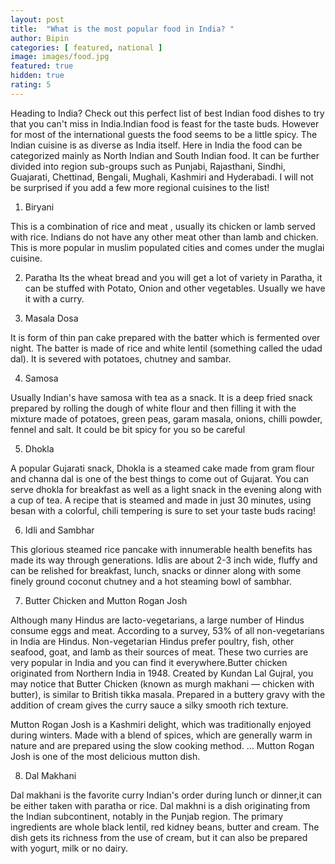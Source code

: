 ```yaml
---
layout: post
title:  "What is the most popular food in India? "
author: Bipin
categories: [ featured, national ]
image: images/food.jpg
featured: true
hidden: true
rating: 5
---
```

 
  Heading to India? Check out this perfect list of best Indian food dishes to try that you can't miss in India.Indian food is feast for the taste buds. However for most of the international guests the food seems to be a little spicy. The Indian cuisine is as diverse as India itself. Here in India the food can be categorized mainly as North Indian and South Indian food. It can be further divided into region sub-groups such as Punjabi, Rajasthani, Sindhi, Guajarati, Chettinad, Bengali, Mughali, Kashmiri and Hyderabadi. I will not be surprised if you add a few more regional cuisines to the list!
  
  1. Biryani
  
  This is a combination of rice and meat , usually its chicken or lamb served with rice. Indians do not have any other meat other than lamb and chicken. This is more popular in muslim populated cities and comes under the muglai cuisine. 
  
  2. Paratha
  Its the wheat bread and you will get a lot of variety in Paratha, it can be stuffed with Potato, Onion and other vegetables. Usually we have it with a curry. 
  
  3. Masala Dosa
  
  It is form of thin pan cake prepared with the batter which is fermented over night. The batter is made of rice and white lentil (something called the udad dal). It is severed with potatoes, chutney and sambar.
  
  4. Samosa
  
  Usually Indian's have samosa with tea as a snack. It is a deep fried snack prepared by rolling the dough of white flour and then filling it with the mixture made of potatoes, green peas, garam masala, onions, chilli powder, fennel and salt. It could be bit spicy for you so be careful
  
  5. Dhokla
  
  A popular Gujarati snack, Dhokla is a steamed cake made from gram flour and channa dal is one of the best things to come out of Gujarat.  You can serve dhokla for breakfast as well as a light snack in the evening along with a cup of tea. A recipe that is steamed and made in just 30 minutes, using besan with a colorful, chili tempering is sure to set your taste buds racing!
  
  6. Idli and Sambhar
  
  This glorious steamed rice pancake with innumerable health benefits has made its way through generations. Idlis are about 2-3 inch wide, fluffy and can be relished for breakfast, lunch, snacks or dinner along with some finely ground coconut chutney and a hot steaming bowl of sambhar.
  
  7. Butter Chicken and Mutton Rogan Josh
  
  Although many Hindus are lacto-vegetarians, a large number of Hindus consume eggs and meat. According to a survey, 53% of all non-vegetarians in India are Hindus.  Non-vegetarian Hindus prefer poultry, fish, other seafood, goat, and lamb as their sources of meat. These two curries are very popular in India and you can find it everywhere.Butter chicken originated from Northern India in 1948. Created by Kundan Lal Gujral, you may notice that Butter Chicken (known as murgh makhani — chicken with butter), is similar to British tikka masala. Prepared in a buttery gravy with the addition of cream gives the curry sauce a silky smooth rich texture.
  
   Mutton Rogan Josh is a Kashmiri delight, which was traditionally enjoyed during winters. Made with a blend of spices, which are generally warm in nature and are prepared using the slow cooking method. ... Mutton Rogan Josh is one of the most delicious mutton dish.
  
  8. Dal Makhani
  
  Dal makhani is the favorite curry Indian's order during lunch or dinner,it can be either taken with paratha or rice. Dal makhni is a dish originating from the Indian subcontinent, notably in the Punjab region. The primary ingredients are whole black lentil, red kidney beans, butter and cream. The dish gets its richness from the use of cream, but it can also be prepared with yogurt, milk or no dairy.